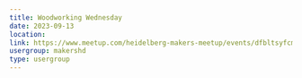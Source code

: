 ```yaml
---
title: Woodworking Wednesday
date: 2023-09-13
location: 
link: https://www.meetup.com/heidelberg-makers-meetup/events/dfbltsyfcmbrb/
usergroup: makershd
type: usergroup
---
```

